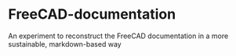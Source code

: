 # FreeCAD-documentation
An experiment to reconstruct the FreeCAD documentation in a more sustainable, markdown-based way
